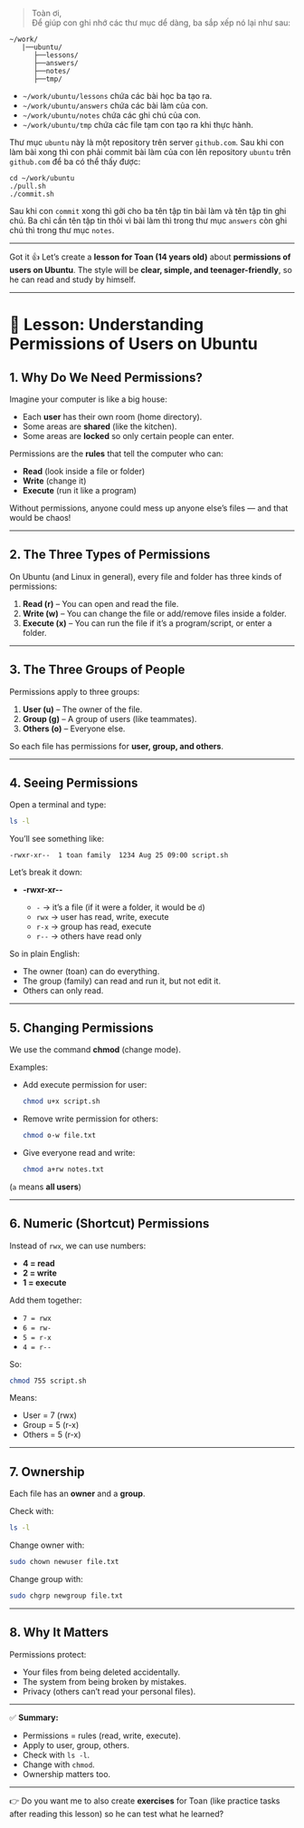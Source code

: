 >Toàn ơi,<br>
>Để giúp con ghi nhớ các thư mục dể dàng, ba sắp xếp nó lại như sau:
```
~/work/
   |──ubuntu/
      ├──lessons/
      ├──answers/
      ├──notes/
      ├──tmp/

```

- `~/work/ubuntu/lessons` chứa các bài học ba tạo ra.
- `~/work/ubuntu/answers` chứa các bài làm của con.
- `~/work/ubuntu/notes` chứa các ghi chú của con.
- `~/work/ubuntu/tmp` chứa các file tạm con tạo ra khi thực hành.

Thư mục `ubuntu` này là một repository trên server `github.com`.
Sau khi con làm bài xong thì con phải commit bài làm của con lên repository `ubuntu` trên `github.com` để ba có thể thấy được:

```
cd ~/work/ubuntu
./pull.sh
./commit.sh
```

Sau khi con `commit` xong thì gởi cho ba tên tập tin bài làm và tên tập tin ghi chú.
Ba chỉ cần tên tập tin thôi vì bài làm thì trong thư mục `answers` còn ghi chú thì trong thư mục `notes`.

---
Got it 👍 Let’s create a **lesson for Toan (14 years old)** about **permissions of users on Ubuntu**.
The style will be **clear, simple, and teenager-friendly**, so he can read and study by himself.

---

# 📘 Lesson: Understanding Permissions of Users on Ubuntu

## 1. Why Do We Need Permissions?

Imagine your computer is like a big house:

* Each **user** has their own room (home directory).
* Some areas are **shared** (like the kitchen).
* Some areas are **locked** so only certain people can enter.

Permissions are the **rules** that tell the computer who can:

* **Read** (look inside a file or folder)
* **Write** (change it)
* **Execute** (run it like a program)

Without permissions, anyone could mess up anyone else’s files — and that would be chaos!

---

## 2. The Three Types of Permissions

On Ubuntu (and Linux in general), every file and folder has three kinds of permissions:

1. **Read (r)** – You can open and read the file.
2. **Write (w)** – You can change the file or add/remove files inside a folder.
3. **Execute (x)** – You can run the file if it’s a program/script, or enter a folder.

---

## 3. The Three Groups of People

Permissions apply to three groups:

1. **User (u)** – The owner of the file.
2. **Group (g)** – A group of users (like teammates).
3. **Others (o)** – Everyone else.

So each file has permissions for **user, group, and others**.

---

## 4. Seeing Permissions

Open a terminal and type:

```bash
ls -l
```

You’ll see something like:

```
-rwxr-xr--  1 toan family  1234 Aug 25 09:00 script.sh
```

Let’s break it down:

* **-rwxr-xr--**

  * `-` → it’s a file (if it were a folder, it would be `d`)
  * `rwx` → user has read, write, execute
  * `r-x` → group has read, execute
  * `r--` → others have read only

So in plain English:

* The owner (toan) can do everything.
* The group (family) can read and run it, but not edit it.
* Others can only read.

---

## 5. Changing Permissions

We use the command **chmod** (change mode).

Examples:

* Add execute permission for user:

  ```bash
  chmod u+x script.sh
  ```
* Remove write permission for others:

  ```bash
  chmod o-w file.txt
  ```
* Give everyone read and write:

  ```bash
  chmod a+rw notes.txt
  ```

(`a` means **all users**)

---

## 6. Numeric (Shortcut) Permissions

Instead of `rwx`, we can use numbers:

* **4 = read**
* **2 = write**
* **1 = execute**

Add them together:

* `7 = rwx`
* `6 = rw-`
* `5 = r-x`
* `4 = r--`

So:

```bash
chmod 755 script.sh
```

Means:

* User = 7 (rwx)
* Group = 5 (r-x)
* Others = 5 (r-x)

---

## 7. Ownership

Each file has an **owner** and a **group**.

Check with:

```bash
ls -l
```

Change owner with:

```bash
sudo chown newuser file.txt
```

Change group with:

```bash
sudo chgrp newgroup file.txt
```

---

## 8. Why It Matters

Permissions protect:

* Your files from being deleted accidentally.
* The system from being broken by mistakes.
* Privacy (others can’t read your personal files).

---

✅ **Summary:**

* Permissions = rules (read, write, execute).
* Apply to user, group, others.
* Check with `ls -l`.
* Change with `chmod`.
* Ownership matters too.

---

👉 Do you want me to also create **exercises** for Toan (like practice tasks after reading this lesson) so he can test what he learned?

